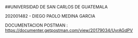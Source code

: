 ##UNIVERSIDAD DE SAN CARLOS DE GUATEMALA

202001482 - DIEGO PAOLO MEDINA GARCIA

DOCUMENTACION POSTMAN : https://documenter.getpostman.com/view/20179034/UyrAGdPV